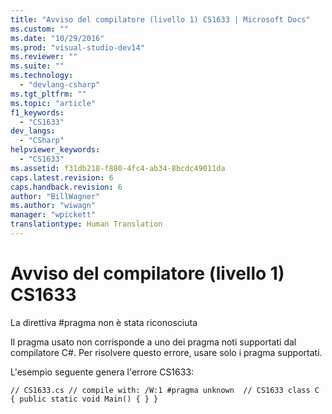 ```yaml
---
title: "Avviso del compilatore (livello 1) CS1633 | Microsoft Docs"
ms.custom: ""
ms.date: "10/29/2016"
ms.prod: "visual-studio-dev14"
ms.reviewer: ""
ms.suite: ""
ms.technology: 
  - "devlang-csharp"
ms.tgt_pltfrm: ""
ms.topic: "article"
f1_keywords: 
  - "CS1633"
dev_langs: 
  - "CSharp"
helpviewer_keywords: 
  - "CS1633"
ms.assetid: f31db218-f880-4fc4-ab34-8bcdc49011da
caps.latest.revision: 6
caps.handback.revision: 6
author: "BillWagner"
ms.author: "wiwagn"
manager: "wpickett"
translationtype: Human Translation
---
```

# Avviso del compilatore (livello 1) CS1633
La direttiva \#pragma non è stata riconosciuta  
  
 Il pragma usato non corrisponde a uno dei pragma noti supportati dal compilatore C\#. Per risolvere questo errore, usare solo i pragma supportati.  
  
 L'esempio seguente genera l'errore CS1633:  
  
```  
// CS1633.cs // compile with: /W:1 #pragma unknown  // CS1633 class C { public static void Main() { } }  
```